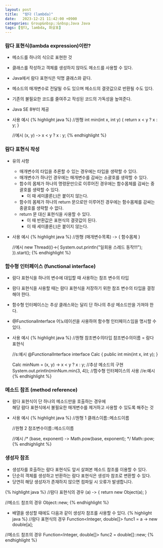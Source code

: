 ```yaml
---
layout: post
title:  "람다 (lambda)"
date:   2023-12-21 11:42:00 +0900
categories: Group&nbsp;:&nbsp;Java Java
tags: [람다, lambda, 화살표]
---
```


### 람다 표현식(lambda expression)이란?

- 메소드를 하나의 식으로 표현한 것
- 클래스를 작성하고 객체를 생성하지 않아도 메소드를 사용할 수 있다.
- Java에서 람다 표현식은 익명 클래스와 같다.
- 메소드의 매개변수로 전달될 수도 있으며 메소드의 결괏값으로 반환될 수도 있다.
- 기존의 불필요한 코드를 줄여주고 작성된 코드의 가독성을 높여준다.
- Java SE 8부터 제공
- 사용 예시
    {% highlight java %}
    //원형
    int min(int x, int y) {
        return x < y ? x : y;
    }

    //예시
    (x, y) -> x < y ? x : y;
    {% endhighlight %}

### 람다 표현식 작성

- 유의 사항
    - 매개변수의 타입을 추론할 수 있는 경우에는 타입을 생략할 수 있다.
    - 매개변수가 하나인 경우에는 매개변수를 감싸는 소괄호를 생략할 수 있다.
    - 함수의 몸체가 하나의 명령문만으로 이루어진 경우에는 함수몸체를 감싸는 중괄호를 생략할 수 있다.
        - 이 때 세미콜론(;)은 붙이지 않는다.
    - 함수의 몸체가 하나의 return 문으로만 이루어진 경우에는 함수몸체를 감싸는 중괄호를 생략할 수 없다.
    - return 문 대신 표현식을 사용할 수 있다.
        - 이 때 반환값은 표현식의 결괏값이 된다.
        - 이 때 세미콜론(;)은 붙이지 않는다.
- 사용 예시
    {% highlight java %}
    //원형
    (매개변수목록) -> { 함수몸체 }
    
    //예시
    new Thread(()->{
        System.out.println("일회용 스레드 동작!!!");
    }).start();
    {% endhighlight %}

### 함수형 인터페이스 (functional interface)

- 람다 표현식을 하나의 변수에 대입할 때 사용하는 참조 변수의 타입
- 람다 표현식을 사용할 때는 람다 표현식을 저장하기 위한 참조 변수의 타입을 결정해야 한다.
- 함수형 인터페이스는 추상 클래스와는 달리 단 하나의 추상 메소드만을 가져야 한다.
- @FunctionalInterface 어노테이션을 사용하여 함수형 인터페이스임을 명시할 수 있다.
- 사용 예시
    {% highlight java %}
    //원형
    참조변수의타입 참조변수의이름 = 람다 표현식

    //s:예시
    @FunctionalInterface
    interface Calc {
        public int min(int x, int y);
    }

    Calc minNum = (x, y) -> x < y ? x : y; //추상 메소드의 구현
    System.out.println(minNum.min(3, 4));  //함수형 인터페이스의 사용
    //e:예시
    {% endhighlight %}

### 메소드 참조 (method reference)

- 람다 표현식이 단 하나의 메소드만을 호출하는 경우에  
해당 람다 표현식에서 불필요한 매개변수를 제거하고 사용할 수 있도록 해주는 것
- 사용 예시
    {% highlight java %}
    //원형 1
    클래스이름::메소드이름

    //원형 2
    참조변수이름::메소드이름

    //예시
    /*
        (base, exponent) -> Math.pow(base, exponent);
    */
    Math::pow;
    {% endhighlight %}

### 생성자 참조

- 생성자를 호출하는 람다 표현식도 앞서 살펴본 메소드 참조를 이용할 수 있다.
- 단순히 객체를 생성하고 반환하는 람다 표현식은 생성자 참조로 변환할 수 있다.
- 당연히 해당 생성자가 존재하지 않으면 컴파일 시 오류가 발생합니다.

{% highlight java %}
//람다 표현식의 경우
(a) -> { return new Object(a); }

//메소드 참조의 경우
Object::new;
{% endhighlight %}

- 배열을 생성할 때에도 다음과 같이 생성자 참조를 사용할 수 있다.
{% highlight java %}
//람다 표현식의 경우
Function<Integer, double[]> func1 = a -> new double[a];

//메소드 참조의 경우
Function<Integer, double[]> func2 = double[]::new;
{% endhighlight %}

